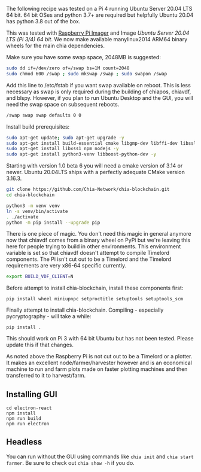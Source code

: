 The following recipe was tested on a Pi 4 running Ubuntu Server 20.04 LTS 64 bit. 64 bit OSes and python 3.7+ are required but helpfully Ubuntu 20.04 has python 3.8 out of the box.

This was tested with [Raspberry Pi Imager](https://www.raspberrypi.org/downloads/) and Image _Ubuntu Server 20.04 LTS (Pi 3/4) 64 bit_. We now make available manylinux2014 ARM64 binary wheels for the main chia dependencies.

Make sure you have some swap space, 2048MB is suggested:
```bash
sudo dd if=/dev/zero of=/swap bs=1M count=2048
sudo chmod 600 /swap ; sudo mkswap /swap ; sudo swapon /swap
```
Add this line to /etc/fstab if you want swap available on reboot. This is less necessary as swap is only required during the building of chiapos, chiavdf, and blspy. However, if you plan to run Ubuntu Desktop and the GUI, you will need the swap space on subsequent reboots.
```bash
/swap swap swap defaults 0 0
```
Install build prerequisites:
```bash
sudo apt-get update; sudo apt-get upgrade -y
sudo apt-get install build-essential cmake libgmp-dev libffi-dev libssl-dev -y
sudo apt-get install libxss1 npm nodejs -y
sudo apt-get install python3-venv libboost-python-dev -y
```
Starting with version 1.0 beta 6 you will need a cmake version of 3.14 or newer. Ubuntu 20.04LTS ships with a perfectly adequate CMake version 3.16.3.

```bash
git clone https://github.com/Chia-Network/chia-blockchain.git
cd chia-blockchain

python3 -m venv venv
ln -s venv/bin/activate
. ./activate
python -m pip install --upgrade pip
```
There is one piece of magic. You don't need this magic in general anymore now that chiavdf comes from a binary wheel on PyPi but we're leaving this here for people trying to build in other environments. This environment variable is set so that chiavdf doesn't attempt to compile Timelord components. The Pi isn't cut out to be a Timelord and the Timelord requirements are very x86-64 specific currently.
```bash
export BUILD_VDF_CLIENT=N
```
Before attempt to install chia-blockchain, install these components first:
```
pip install wheel miniupnpc setproctitle setuptools setuptools_scm
```
Finally attempt to install chia-blockchain. Compiling - especially pycryptography - will take a while:
```
pip install .
```

This should work on Pi 3 with 64 bit Ubuntu but has not been tested. Please update this if that changes.

As noted above the Raspberry Pi is not cut out to be a Timelord or a plotter. It makes an excellent node/farmer/harvester however and is an economical machine to run and farm plots made on faster plotting machines and then transferred to it to harvest/farm.

## Installing GUI

```
cd electron-react
npm install
npm run build
npm run electron
```

## Headless

You can run without the GUI using commands like `chia init` and `chia start farmer`. Be sure to check out `chia show -h` if you do.